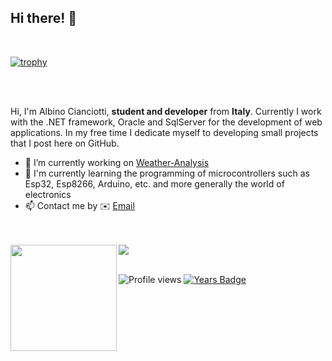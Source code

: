 ## Hi there! <!-- <img src="https://media.giphy.com/media/hvRJCLFzcasrR4ia7z/giphy.gif" width="25px"> --> 👋

<br>

[![trophy](https://github-profile-trophy.vercel.app/?username=albino98&theme=gitdimmed&margin-w=15&margin-h=15&row=1&column=6)](https://github.com/ryo-ma/github-profile-trophy)

<br>
<br>

Hi, I'm Albino Cianciotti, **student and developer** from **Italy**. Currently I work with the .NET framework, Oracle and SqlServer for the development of web applications. In my free time I dedicate myself to developing small projects that I post here on GitHub.

- 🔭 I’m currently working on [Weather-Analysis](https://github.com/albino98/weather-analysis)
- 🌱 I'm currently learning the programming of microcontrollers such as Esp32, Esp8266, Arduino, etc. and more generally the world of electronics
- 📫 Contact me by ✉️ [Email](mailto:albino.cianciotti@pm.me)



<!--
- 💬 Ask me about Arduino
-->

<br>
<br>

<div>
  <img height="170" align="left" src="https://github-readme-stats.vercel.app/api?username=albino98&count_private=true&include_all_commits=true" />
  <!-- <img src="https://github-readme-stats.vercel.app/api/top-langs/?username=albino98&layout=langs_count=8" /> -->
  <img src="https://github-readme-stats.vercel.app/api/top-langs/?username=albino98&layout=compact" />
</div>

<br>



<!--
[![Visits Badge](https://badges.pufler.dev/visits/albino98/albino98)](https://badges.pufler.dev)
-->
![Profile views](https://gpvc.arturio.dev/Albino98)
[![Years Badge](https://badges.pufler.dev/years/albino98)](https://badges.pufler.dev)

